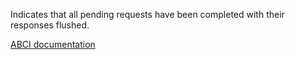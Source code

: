 Indicates that all pending requests have been completed with their responses flushed.

[ABCI documentation](https://docs.tendermint.com/master/spec/abci/abci.html#flush)